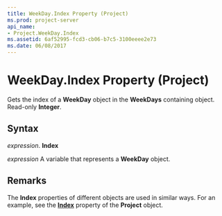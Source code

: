 ```yaml
---
title: WeekDay.Index Property (Project)
ms.prod: project-server
api_name:
- Project.WeekDay.Index
ms.assetid: 6af52995-fcd3-cb06-b7c5-3100eeee2e73
ms.date: 06/08/2017
---
```



# WeekDay.Index Property (Project)

Gets the index of a **WeekDay** object in the **WeekDays** containing object. Read-only **Integer**.


## Syntax

 _expression_. **Index**

 _expression_ A variable that represents a **WeekDay** object.


## Remarks

The **Index** properties of different objects are used in similar ways. For an example, see the **[Index](project-index-property-project.md)** property of the **Project** object.


